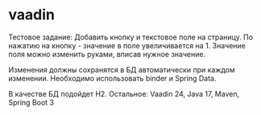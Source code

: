 # vaadin

Тестовое задание:
Добавить кнопку и текстовое поле на страницу.
По нажатию на кнопку - значение в поле увеличивается на 1.
Значение поля можно изменить руками, вписав нужное значение.

Изменения должны сохранятся в БД автоматически при каждом изменении.
Необходимо использовать binder и Spring Data.

В качестве БД подойдет H2.
Остальное: Vaadin 24, Java 17, Maven, Spring Boot 3
